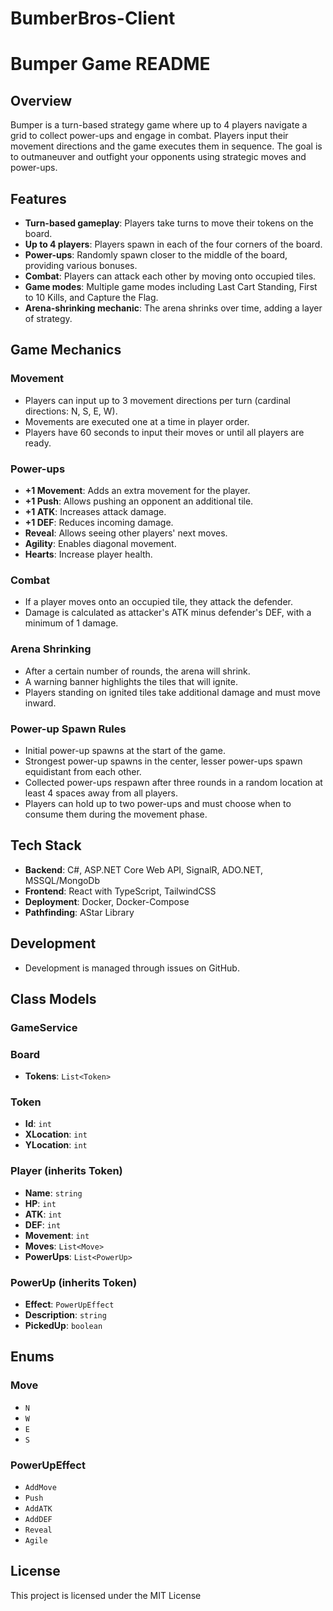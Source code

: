 # BumberBros-Client

# Bumper Game README

## Overview
Bumper is a turn-based strategy game where up to 4 players navigate a grid to collect power-ups and engage in combat. Players input their movement directions and the game executes them in sequence. The goal is to outmaneuver and outfight your opponents using strategic moves and power-ups.

## Features
- **Turn-based gameplay**: Players take turns to move their tokens on the board.
- **Up to 4 players**: Players spawn in each of the four corners of the board.
- **Power-ups**: Randomly spawn closer to the middle of the board, providing various bonuses.
- **Combat**: Players can attack each other by moving onto occupied tiles.
- **Game modes**: Multiple game modes including Last Cart Standing, First to 10 Kills, and Capture the Flag.
- **Arena-shrinking mechanic**: The arena shrinks over time, adding a layer of strategy.

## Game Mechanics

### Movement
- Players can input up to 3 movement directions per turn (cardinal directions: N, S, E, W).
- Movements are executed one at a time in player order.
- Players have 60 seconds to input their moves or until all players are ready.

### Power-ups
- **+1 Movement**: Adds an extra movement for the player.
- **+1 Push**: Allows pushing an opponent an additional tile.
- **+1 ATK**: Increases attack damage.
- **+1 DEF**: Reduces incoming damage.
- **Reveal**: Allows seeing other players' next moves.
- **Agility**: Enables diagonal movement.
- **Hearts**: Increase player health.

### Combat
- If a player moves onto an occupied tile, they attack the defender.
- Damage is calculated as attacker's ATK minus defender's DEF, with a minimum of 1 damage.

### Arena Shrinking
- After a certain number of rounds, the arena will shrink.
- A warning banner highlights the tiles that will ignite.
- Players standing on ignited tiles take additional damage and must move inward.

### Power-up Spawn Rules
- Initial power-up spawns at the start of the game.
- Strongest power-up spawns in the center, lesser power-ups spawn equidistant from each other.
- Collected power-ups respawn after three rounds in a random location at least 4 spaces away from all players.
- Players can hold up to two power-ups and must choose when to consume them during the movement phase.

## Tech Stack
- **Backend**: C#, ASP.NET Core Web API, SignalR, ADO.NET, MSSQL/MongoDb
- **Frontend**: React with TypeScript, TailwindCSS
- **Deployment**: Docker, Docker-Compose
- **Pathfinding**: AStar Library

## Development
- Development is managed through issues on GitHub.

## Class Models

### GameService

### Board
- **Tokens**: `List<Token>`

### Token
- **Id**: `int`
- **XLocation**: `int`
- **YLocation**: `int`

### Player (inherits Token)
- **Name**: `string`
- **HP**: `int`
- **ATK**: `int`
- **DEF**: `int`
- **Movement**: `int`
- **Moves**: `List<Move>`
- **PowerUps**: `List<PowerUp>`

### PowerUp (inherits Token)
- **Effect**: `PowerUpEffect`
- **Description**: `string`
- **PickedUp**: `boolean`

## Enums

### Move
- `N`
- `W`
- `E`
- `S`

### PowerUpEffect
- `AddMove`
- `Push`
- `AddATK`
- `AddDEF`
- `Reveal`
- `Agile`

## License
This project is licensed under the MIT License